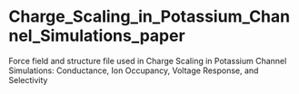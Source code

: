 # Charge_Scaling_in_Potassium_Channel_Simulations_paper
Force field and structure file used in Charge Scaling in Potassium Channel Simulations: Conductance, Ion Occupancy, Voltage Response, and Selectivity
